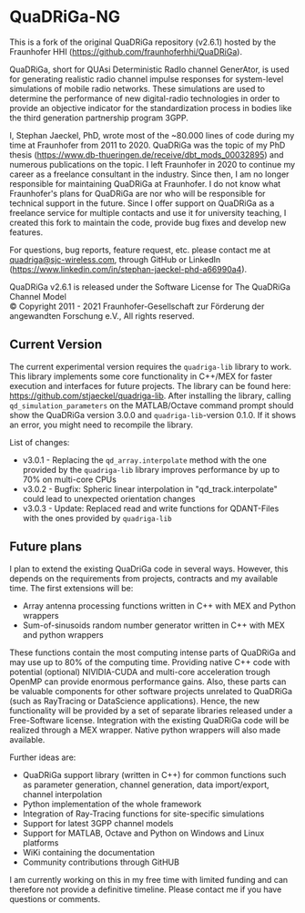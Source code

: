 # QuaDRiGa-NG

This is a fork of the original QuaDRiGa repository (v2.6.1) hosted by the Fraunhofer HHI (https://github.com/fraunhoferhhi/QuaDRiGa). 

QuaDRiGa, short for QUAsi Deterministic RadIo channel GenerAtor, is used for generating realistic radio channel impulse responses for system-level simulations of mobile radio networks. These simulations are used to determine the performance of new digital-radio technologies in order to provide an objective indicator for the standardization process in bodies like the third generation partnership program 3GPP.

I, Stephan Jaeckel, PhD, wrote most of the ~80.000 lines of code during my time at Fraunhofer from 2011 to 2020. QuaDRiGa was the topic of my PhD thesis (https://www.db-thueringen.de/receive/dbt_mods_00032895) and numerous publications on the topic. I left Fraunhofer in 2020 to continue my career as a freelance consultant in the industry. Since then, I am no longer responsible for maintaining QuaDRiGa at Fraunhofer. I do not know what Fraunhofer's plans for QuaDRiGa are nor who will be responsible for technical support in the future. Since I offer support on QuaDRiGa as a freelance service for multiple contacts and use it for university teaching, I created this fork to maintain the code, provide bug fixes and develop new features.

For questions, bug reports, feature request, etc. please contact me at quadriga@sjc-wireless.com, through GitHub or LinkedIn (https://www.linkedin.com/in/stephan-jaeckel-phd-a66990a4). 

QuaDRiGa v2.6.1 is released under the
Software License for The QuaDRiGa Channel Model  
© Copyright 2011 - 2021 Fraunhofer-Gesellschaft zur Förderung der angewandten Forschung e.V., All rights reserved.

## Current Version

The current experimental version requires the ``quadriga-lib`` library to work. This library implements some core functionality in C++/MEX for faster execution and interfaces for future projects. The library can be found here: https://github.com/stjaeckel/quadriga-lib. After installing the library, calling ``qd_simulation_parameters`` on the MATLAB/Octave command prompt should show the QuaDRiGa version 3.0.0 and ``quadriga-lib``-version 0.1.0. If it shows an error, you might need to recompile the library.

List of changes:
* v3.0.1 - Replacing the ``qd_array.interpolate`` method with the one provided by the ``quadriga-lib`` library improves performance by up to 70% on multi-core CPUs
* v3.0.2 - Bugfix: Spheric linear interpolation in "qd_track.interpolate" could lead to unexpected orientation changes
* v3.0.3 - Update: Replaced read and write functions for QDANT-Files with the ones provided by ``quadriga-lib``


## Future plans

I plan to extend the existing QuaDriGa code in several ways. However, this depends on the requirements from projects, contracts and my available time. The first extensions will be:

* Array antenna processing functions written in C++ with MEX and Python wrappers
* Sum-of-sinusoids random number generator written in C++ with MEX and python wrappers

These functions contain the most computing intense parts of QuaDRiGa and may use up to 80% of the computing time. Providing native C++ code with potential (optional) NIVIDIA-CUDA and multi-core acceleration trough OpenMP can provide enormous performance gains. Also, these parts can be valuable components for other software projects unrelated to QuaDRiGa (such as RayTracing or DataScience applications). Hence, the new functionality will be provided by a set of separate libraries released under a Free-Software license. Integration with the existing QuaDRiGa code will be realized through a MEX wrapper. Native python wrappers will also made available. 

Further ideas are:

* QuaDRiGa support library (written in C++) for common functions such as parameter generation, channel generation, data import/export, channel interpolation
* Python implementation of the whole framework
* Integration of Ray-Tracing functions for site-specific simulations
* Support for latest 3GPP channel models
* Support for MATLAB, Octave and Python on Windows and Linux platforms
* WiKi containing the documentation
* Community contributions through GitHUB

I am currently working on this in my free time with limited funding and can therefore not provide a definitive timeline. Please contact me if you have questions or comments.
